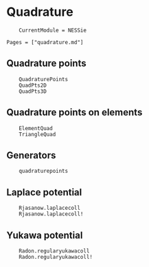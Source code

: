 # Quadrature
```@meta
    CurrentModule = NESSie
```

```@index
Pages = ["quadrature.md"]
```

## Quadrature points
```@docs
    QuadraturePoints
    QuadPts2D
    QuadPts3D
```

## Quadrature points on elements
```@docs
    ElementQuad
    TriangleQuad
```

## Generators
```@docs
    quadraturepoints
```

## Laplace potential
```@docs
    Rjasanow.laplacecoll
    Rjasanow.laplacecoll!
```

## Yukawa potential
```@docs
    Radon.regularyukawacoll
    Radon.regularyukawacoll!
```
